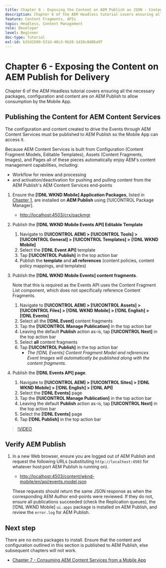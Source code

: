 ```yaml
---
title: Chapter 6 - Exposing the Content on AEM Publish as JSON - Content Services
description: Chapter 6 of the AEM Headless tutorial covers ensuring all the necessary packages, configuration and content are on AEM Publish to allow consumption from the Mobile App.
feature: Content Fragments, APIs
topic: Headless, Content Management
role: Developer
level: Beginner
doc-type: Tutorial
exl-id: b33d1509-531d-40c3-9b26-1d18c8d86a97
---
```

# Chapter 6 - Exposing the Content on AEM Publish for Delivery

Chapter 6 of the AEM Headless tutorial covers ensuring all the necessary packages, configuration and content are on AEM Publish to allow consumption by the Mobile App.

## Publishing the Content for AEM Content Services

The configuration and content created to drive the Events through AEM Content Services must be published to AEM Publish so the Mobile App can access it.

Because AEM Content Services is built from Configuration (Content Fragment Models, Editable Templates), Assets (Content Fragments, Images), and Pages all of these pieces automatically enjoy AEM's content management capabilities, including:

* Workflow for review and processing
* and activation/deactivation for pushing and pulling content from the AEM Publish's AEM Content Services end-points

1. Ensure the **[!DNL WKND Mobile] Application Packages**, listed in [Chapter 1](./chapter-1.md#wknd-mobile-application-packages), are installed on **AEM Publish** using [!UICONTROL Package Manager].
    * [http://localhost:4503/crx/packmgr](http://localhost:4503/crx/packmgr)

1. Publish the **[!DNL WKND Mobile Events API] Editable Template**
    1. Navigate to **[!UICONTROL AEM] > [!UICONTROL Tools] > [!UICONTROL General] > [!UICONTROL Templates] > [!DNL WKND Mobile]**
    1. Select the **[!DNL Event API]** template
    1. Tap **[!UICONTROL Publish]** in the top action bar
    1. Publish the **template** and **all references** (content policies, content policy mappings, and templates)

1. Publish the **[!DNL WKND Mobile Events] content fragments**.

    Note that this is required as the Events API uses the Content Fragment List component, which does not specifically reference Content Fragments.
    
    1. Navigate to **[!UICONTROL AEM] > [!UICONTROL Assets] > [!UICONTROL Files] > [!DNL WKND Mobile] > [!DNL English] > [!DNL Events]**
    1. Select all the **[!DNL Event]** content fragments
    1. Tap the **[!UICONTROL Manage Publication]** in the top action bar
    1. Leaving the default **Publish** action as-is, tap **[!UICONTROL Next]** in the top action bar
    1. Select **all** content fragments
    1. Tap **[!UICONTROL Publish]** in the top action bar
        * *The [!DNL Events] Content Fragment Model and references Event Images will automatically be published along with the content fragments.*

1. Publish the **[!DNL Events API] page**.
    1. Navigate to **[!UICONTROL AEM] > [!UICONTROL Sites] > [!DNL WKND Mobile] > [!DNL English] > [!DNL API]**
    1. Select the **[!DNL Events]** page
    1. Tap the **[!UICONTROL Manage Publication]** in the top action bar
    1. Leaving the default **Publish** action as-is, tap **[!UICONTROL Next]** in the top action bar
    1. Select the **[!DNL Events]** page
    1. Tap **[!DNL Publish]** in the top action bar

>[!VIDEO](https://video.tv.adobe.com/v/28343?quality=12&learn=on)

## Verify AEM Publish

1. In a new Web browser, ensure you are logged out of AEM Publish and request the following URLs (substituting `http://localhost:4503` for whatever host:port AEM Publish is running on).

    * [http://localhost:4503/content/wknd-mobile/en/api/events.model.json](http://localhost:4503/content/wknd-mobile/en/api/events.model.tidy.json)

   These requests should return the same JSON response as when the corresponding AEM Author end-points were reviewed. If they do not, ensure all publications succeeded (check the Replication queues), the [!DNL WKND Mobile] `ui.apps` package is installed on AEM Publish, and review the `error.log` for AEM Publish.

## Next step

There are no extra packages to install. Ensure that the content and configuration outlined in this section is published to AEM Publish, else subsequent chapters will not work.

* [Chapter 7 - Consuming AEM Content Services from a Mobile App](./chapter-7.md)

